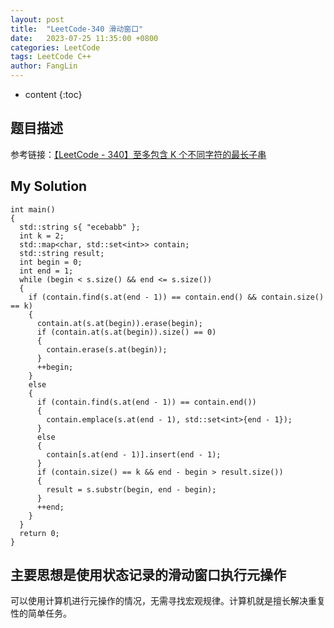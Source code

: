 ```yaml
---
layout: post
title:  "LeetCode-340 滑动窗口"
date:   2023-07-25 11:35:00 +0800
categories: LeetCode
tags: LeetCode C++
author: FangLin
---
```


* content
{:toc}

## 题目描述
  参考链接：[【LeetCode - 340】至多包含 K 个不同字符的最长子串](https://blog.csdn.net/qq_29051413/article/details/108814174)

## My Solution
  ```
  int main()
  {
    std::string s{ "ecebabb" };
    int k = 2;
    std::map<char, std::set<int>> contain;
    std::string result;
    int begin = 0;
    int end = 1;
    while (begin < s.size() && end <= s.size())
    {
      if (contain.find(s.at(end - 1)) == contain.end() && contain.size() == k)
      {
        contain.at(s.at(begin)).erase(begin);
        if (contain.at(s.at(begin)).size() == 0)
        {
          contain.erase(s.at(begin));
        }
        ++begin;
      }
      else
      {
        if (contain.find(s.at(end - 1)) == contain.end())
        {
          contain.emplace(s.at(end - 1), std::set<int>{end - 1});
        }
        else
        {
          contain[s.at(end - 1)].insert(end - 1);
        }
        if (contain.size() == k && end - begin > result.size())
        {
          result = s.substr(begin, end - begin);
        }
        ++end;
      }
    }
    return 0;
  }
  ```

## 主要思想是使用状态记录的滑动窗口执行元操作
  可以使用计算机进行元操作的情况，无需寻找宏观规律。计算机就是擅长解决重复性的简单任务。
